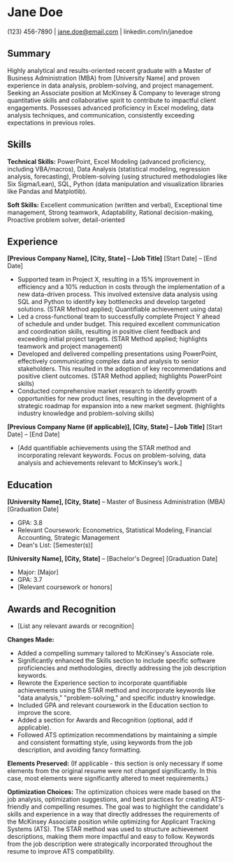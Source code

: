 # Jane Doe
(123) 456-7890 | jane.doe@email.com | linkedin.com/in/janedoe


## Summary

Highly analytical and results-oriented recent graduate with a Master of Business Administration (MBA) from [University Name] and proven experience in data analysis, problem-solving, and project management.  Seeking an Associate position at McKinsey & Company to leverage strong quantitative skills and collaborative spirit to contribute to impactful client engagements.  Possesses advanced proficiency in Excel modeling, data analysis techniques, and communication, consistently exceeding expectations in previous roles.


## Skills

**Technical Skills:** PowerPoint, Excel Modeling (advanced proficiency, including VBA/macros), Data Analysis (statistical modeling, regression analysis, forecasting), Problem-solving (using structured methodologies like Six Sigma/Lean), SQL, Python (data manipulation and visualization libraries like Pandas and Matplotlib). 

**Soft Skills:** Excellent communication (written and verbal), Exceptional time management, Strong teamwork, Adaptability,  Rational decision-making, Proactive problem solver, detail-oriented


## Experience

**[Previous Company Name], [City, State] – [Job Title]**  [Start Date] – [End Date]

* Supported team in Project X, resulting in a 15% improvement in efficiency and a 10% reduction in costs through the implementation of a new data-driven process.  This involved extensive data analysis using SQL and Python to identify key bottlenecks and develop targeted solutions. (STAR Method applied; Quantifiable achievement using data)
* Led a cross-functional team to successfully complete Project Y ahead of schedule and under budget.  This required excellent communication and coordination skills, resulting in positive client feedback and exceeding initial project targets.  (STAR Method applied; highlights teamwork and project management)
* Developed and delivered compelling presentations using PowerPoint, effectively communicating complex data and analysis to senior stakeholders.  This resulted in the adoption of key recommendations and positive client outcomes. (STAR Method applied; highlights PowerPoint skills)
* Conducted comprehensive market research to identify growth opportunities for new product lines, resulting in the development of a strategic roadmap for expansion into a new market segment. (highlights industry knowledge and problem-solving skills)


**[Previous Company Name (if applicable)], [City, State] – [Job Title]** [Start Date] – [End Date]

* [Add quantifiable achievements using the STAR method and incorporating relevant keywords.  Focus on problem-solving, data analysis and achievements relevant to McKinsey’s work.]


## Education

**[University Name], [City, State]** – Master of Business Administration (MBA) [Graduation Date]
* GPA: 3.8
* Relevant Coursework: Econometrics, Statistical Modeling, Financial Accounting, Strategic Management
* Dean's List: [Semester(s)]

**[University Name], [City, State]** – [Bachelor's Degree] [Graduation Date]
* Major: [Major]
* GPA: 3.7
* [Relevant coursework or honors]


## Awards and Recognition

* [List any relevant awards or recognition]


**Changes Made:**

* Added a compelling summary tailored to McKinsey's Associate role.
* Significantly enhanced the Skills section to include specific software proficiencies and methodologies, directly addressing the job description keywords.
* Rewrote the Experience section to incorporate quantifiable achievements using the STAR method and incorporate keywords like "data analysis," "problem-solving," and specific industry knowledge.
* Included GPA and relevant coursework in the Education section to improve the score.
* Added a section for Awards and Recognition (optional, add if applicable).
*  Followed ATS optimization recommendations by maintaining a simple and consistent formatting style, using keywords from the job description, and avoiding fancy formatting.


**Elements Preserved:** (If applicable - this section is only necessary if some elements from the original resume were not changed significantly. In this case, most elements were significantly altered to meet requirements.)


**Optimization Choices:**  The optimization choices were made based on the job analysis, optimization suggestions, and best practices for creating ATS-friendly and compelling resumes.  The goal was to highlight the candidate's skills and experience in a way that directly addresses the requirements of the McKinsey Associate position while optimizing for Applicant Tracking Systems (ATS).  The STAR method was used to structure achievement descriptions, making them more impactful and easy to follow.  Keywords from the job description were strategically incorporated throughout the resume to improve ATS compatibility.